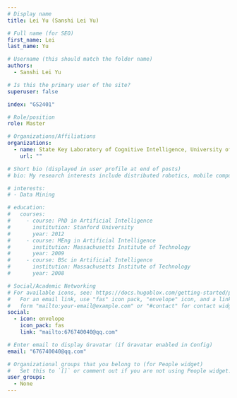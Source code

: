 ```yaml
---
# Display name
title: Lei Yu (Sanshi Lei Yu)

# Full name (for SEO)
first_name: Lei
last_name: Yu

# Username (this should match the folder name)
authors:
  - Sanshi Lei Yu

# Is this the primary user of the site?
superuser: false

index: "GS2401"

# Role/position
role: Master

# Organizations/Affiliations
organizations:
  - name: State Key Laboratory of Cognitive Intelligence, University of Science and Technology of China
    url: ""

# Short bio (displayed in user profile at end of posts)
# bio: My research interests include distributed robotics, mobile computing and programmable matter.

# interests:
# - Data Mining

# education:
#   courses:
#     - course: PhD in Artificial Intelligence
#       institution: Stanford University
#       year: 2012
#     - course: MEng in Artificial Intelligence
#       institution: Massachusetts Institute of Technology
#       year: 2009
#     - course: BSc in Artificial Intelligence
#       institution: Massachusetts Institute of Technology
#       year: 2008

# Social/Academic Networking
# For available icons, see: https://docs.hugoblox.com/getting-started/page-builder/#icons
#   For an email link, use "fas" icon pack, "envelope" icon, and a link in the
#   form "mailto:your-email@example.com" or "#contact" for contact widget.
social:
  - icon: envelope
    icon_pack: fas
    link: "mailto:676740040@qq.com"

# Enter email to display Gravatar (if Gravatar enabled in Config)
email: "676740040@qq.com"

# Organizational groups that you belong to (for People widget)
#   Set this to `[]` or comment out if you are not using People widget.
user_groups:
  - None
---
```

